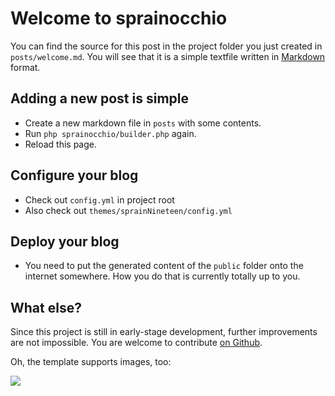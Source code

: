 # Welcome to sprainocchio
You can find the source for this post in the project folder you just created in `posts/welcome.md`.
You will see that it is a simple textfile written in [Markdown](https://github.com/adam-p/markdown-here/wiki/Markdown-Cheatsheet) format.

## Adding a new post is simple
* Create a new markdown file in `posts` with some contents.
* Run `php sprainocchio/builder.php` again.
* Reload this page.

## Configure your blog
* Check out `config.yml` in project root
* Also check out `themes/sprainNineteen/config.yml`

## Deploy your blog
* You need to put the generated content of the `public` folder onto the internet somewhere. How you do that is currently totally up to you.

## What else?

Since this project is still in early-stage development, further improvements are not impossible.
You are welcome to contribute [on Github](https://github.com/sprain/sprainocchio).

Oh, the template supports images, too:
<div><img src="https://source.unsplash.com/random/1600x900"></div>